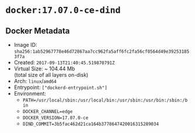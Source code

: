 # `docker:17.07.0-ce-dind`

## Docker Metadata

- Image ID: `sha256:1ab52967778e46d72867aa7cc962fa5aff6fc2fa56cf0564d49e392531853f7a`
- Created: `2017-09-13T21:40:45.519870791Z`
- Virtual Size: ~ 104.44 Mb  
  (total size of all layers on-disk)
- Arch: `linux`/`amd64`
- Entrypoint: `["dockerd-entrypoint.sh"]`
- Environment:
  - `PATH=/usr/local/sbin:/usr/local/bin:/usr/sbin:/usr/bin:/sbin:/bin`
  - `DOCKER_CHANNEL=edge`
  - `DOCKER_VERSION=17.07.0-ce`
  - `DIND_COMMIT=3b5fac462d21ca164b3778647420016315289034`
